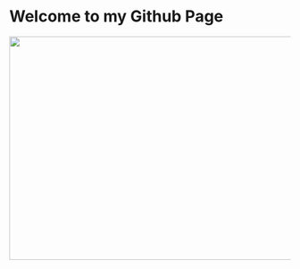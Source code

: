 # Welcome to my Github Page

<img src="https://github.com/GaganChaudhary6378/reame.md/blob/main/github%20gif.gif" width="800" height="400"/>
